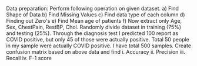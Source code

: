Data preparation: Perform following operation on given dataset. a) Find Shape of Data
b) Find Missing Values
c) Find data type of each column
d) Finding out Zero's
e) Find Mean age of patients
f) Now extract only Age, Sex, ChestPain, RestBP, Chol. Randomly divide dataset in training (75%) and testing (25%).
Through the diagnosis test I predicted 100 report as COVID positive, but only 45 of those were actually positive. Total 50 people in my sample were actually COVID positive. I have total 500 samples. Create confusion matrix based on above data and find
i. Accuracy ii. Precision iii. Recall iv. F-1 score
